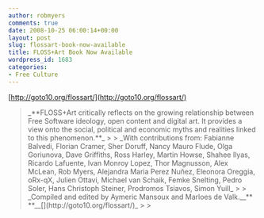 ```yaml
---
author: robmyers
comments: true
date: 2008-10-25 06:00:14+00:00
layout: post
slug: flossart-book-now-available
title: FLOSS+Art Book Now Available
wordpress_id: 1683
categories:
- Free Culture
---
```


[http://goto10.org/flossart/](http://goto10.org/flossart/)  
  


<blockquote>_**FLOSS+Art critically reflects on the growing relationship between  
Free Software ideology, open content and digital art. It provides a  
view onto the social, political and economic myths and realities linked  
to this phenomenon.**_
> 
> _With contributions from: Fabianne Balvedi, Florian Cramer, Sher  
Doruff, Nancy Mauro Flude, Olga Goriunova, Dave Griffiths, Ross Harley,  
Martin Howse, Shahee Ilyas, Ricardo Lafuente, Ivan Monroy Lopez, Thor  
Magnusson, Alex McLean, Rob Myers, Alejandra Maria Perez Nuñez,  
Eleonora Oreggia, oRx-qX, Julien Ottavi, Michael van Schaik, Femke  
Snelting, Pedro Soler, Hans Christoph Steiner, Prodromos Tsiavos, Simon  
Yuill_
> 
> _Compiled and edited by Aymeric Mansoux and Marloes de Valk.__**  
**__[](http://goto10.org/flossart/)_
> 
> </blockquote>

  
  


